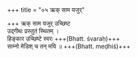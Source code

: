+++
title = "०५ ऋक् साम यजुर्"

+++
ऋक् साम यजुर् उच्छिष्ट  
उद्गीथः प्रस्तुतं स्थितम् ।  
हिङ्कार उच्छिष्टे स्वरः +++(Bhatt. śvaraḥ)+++  
साम्नो मेडिश् च तन् मयि ॥ +++(Bhatt. meḍhiś)+++